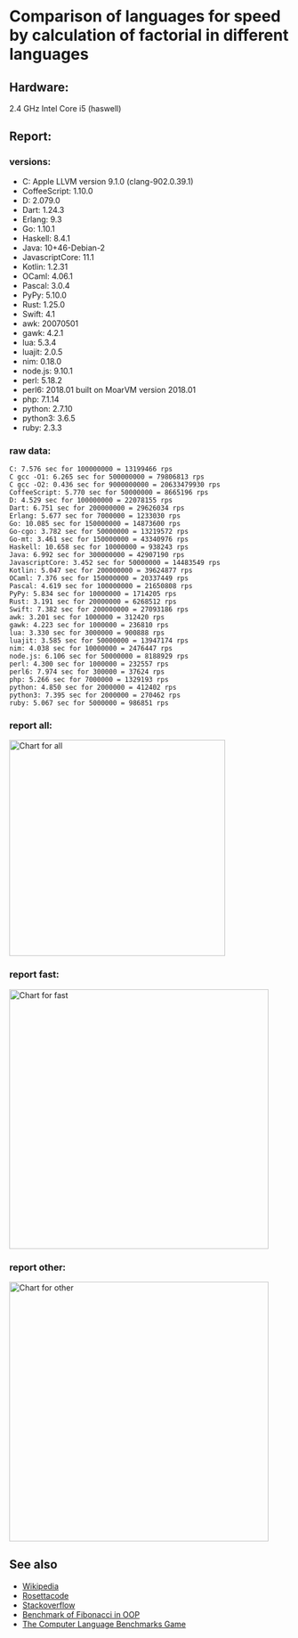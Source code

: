 Comparison of languages for speed by calculation of factorial in different languages
====================================================================================

Hardware:
---------
2.4 GHz Intel Core i5 (haswell)

Report:
-------
### versions:

  * C: Apple LLVM version 9.1.0 (clang-902.0.39.1)
  * CoffeeScript: 1.10.0
  * D: 2.079.0
  * Dart: 1.24.3
  * Erlang: 9.3
  * Go: 1.10.1
  * Haskell: 8.4.1
  * Java: 10+46-Debian-2
  * JavascriptCore: 11.1
  * Kotlin: 1.2.31
  * OCaml: 4.06.1
  * Pascal: 3.0.4
  * PyPy: 5.10.0
  * Rust: 1.25.0
  * Swift: 4.1
  * awk: 20070501
  * gawk: 4.2.1
  * lua: 5.3.4
  * luajit: 2.0.5
  * nim: 0.18.0
  * node.js: 9.10.1
  * perl: 5.18.2
  * perl6: 2018.01 built on MoarVM version 2018.01
  * php: 7.1.14
  * python: 2.7.10
  * python3: 3.6.5
  * ruby: 2.3.3


### raw data:

    C: 7.576 sec for 100000000 = 13199466 rps
    C gcc -O1: 6.265 sec for 500000000 = 79806813 rps
    C gcc -O2: 0.436 sec for 9000000000 = 20633479930 rps
    CoffeeScript: 5.770 sec for 50000000 = 8665196 rps
    D: 4.529 sec for 100000000 = 22078155 rps
    Dart: 6.751 sec for 200000000 = 29626034 rps
    Erlang: 5.677 sec for 7000000 = 1233030 rps
    Go: 10.085 sec for 150000000 = 14873600 rps
    Go-cgo: 3.782 sec for 50000000 = 13219572 rps
    Go-mt: 3.461 sec for 150000000 = 43340976 rps
    Haskell: 10.658 sec for 10000000 = 938243 rps
    Java: 6.992 sec for 300000000 = 42907190 rps
    JavascriptCore: 3.452 sec for 50000000 = 14483549 rps
    Kotlin: 5.047 sec for 200000000 = 39624877 rps
    OCaml: 7.376 sec for 150000000 = 20337449 rps
    Pascal: 4.619 sec for 100000000 = 21650808 rps
    PyPy: 5.834 sec for 10000000 = 1714205 rps
    Rust: 3.191 sec for 20000000 = 6268512 rps
    Swift: 7.382 sec for 200000000 = 27093186 rps
    awk: 3.201 sec for 1000000 = 312420 rps
    gawk: 4.223 sec for 1000000 = 236810 rps
    lua: 3.330 sec for 3000000 = 900888 rps
    luajit: 3.585 sec for 50000000 = 13947174 rps
    nim: 4.038 sec for 10000000 = 2476447 rps
    node.js: 6.106 sec for 50000000 = 8188929 rps
    perl: 4.300 sec for 1000000 = 232557 rps
    perl6: 7.974 sec for 300000 = 37624 rps
    php: 5.266 sec for 7000000 = 1329193 rps
    python: 4.850 sec for 2000000 = 412402 rps
    python3: 7.395 sec for 2000000 = 270462 rps
    ruby: 5.067 sec for 5000000 = 986851 rps


### report all:

<img alt="Chart for all" width="388" src="https://chart.googleapis.com/chart?cht=bhs&chs=582x515&chd=t%3A79806812%2C43340975%2C42907190%2C39624876%2C29626034%2C27093185%2C22078154%2C21650807%2C20337449%2C14873599%2C14483548%2C13947173%2C13219572%2C13199465%2C8665196%2C8188929%2C6268512%2C2476447%2C1714204%2C1329193%2C1233030%2C986851%2C938242%2C900888%2C412402%2C312420%2C270461%2C236810%2C232556&chco=4d89f9&chbh=12&chds=0,79806812.6064054&chxt=x,y,r&chxl=1%3A%7Cperl%7Cgawk%7Cpython3%7Cawk%7Cpython%7Clua%7CHaskell%7Cruby%7CErlang%7Cphp%7CPyPy%7Cnim%7CRust%7Cnode.js%7CCoffeeScript%7CC%7CGo-cgo%7Cluajit%7CJavascriptCore%7CGo%7COCaml%7CPascal%7CD%7CSwift%7CDart%7CKotlin%7CJava%7CGo-mt%7CC%20gcc%20-O1%7C2%3A%7C232556%20rps%7C236810%20rps%7C270461%20rps%7C312420%20rps%7C412402%20rps%7C900888%20rps%7C938242%20rps%7C986851%20rps%7C1233030%20rps%7C1329193%20rps%7C1714204%20rps%7C2476447%20rps%7C6268512%20rps%7C8188929%20rps%7C8665196%20rps%7C13199465%20rps%7C13219572%20rps%7C13947173%20rps%7C14483548%20rps%7C14873599%20rps%7C20337449%20rps%7C21650807%20rps%7C22078154%20rps%7C27093185%20rps%7C29626034%20rps%7C39624876%20rps%7C42907190%20rps%7C43340975%20rps%7C79806812%20rps%7C0%3A%7C0%20%25%7C10%20%25%7C20%20%25%7C30%20%25%7C40%20%25%7C50%20%25%7C60%20%25%7C70%20%25%7C80%20%25%7C90%20%25%7C100%20%25">

### report fast:

<img alt="Chart for fast" width="466" src="https://chart.googleapis.com/chart?cht=bhs&chs=700x328&chd=t%3A79806812%2C43340975%2C42907190%2C39624876%2C29626034%2C27093185%2C22078154%2C21650807%2C20337449%2C14873599%2C14483548%2C13947173%2C13219572%2C13199465%2C8665196%2C8188929%2C6268512%2C2476447&chco=4d89f9&chbh=12&chds=0,79806812.6064054&chxt=x,y,r&chxl=1%3A%7Cnim%7CRust%7Cnode.js%7CCoffeeScript%7CC%7CGo-cgo%7Cluajit%7CJavascriptCore%7CGo%7COCaml%7CPascal%7CD%7CSwift%7CDart%7CKotlin%7CJava%7CGo-mt%7CC%20gcc%20-O1%7C2%3A%7C2476447%20rps%7C6268512%20rps%7C8188929%20rps%7C8665196%20rps%7C13199465%20rps%7C13219572%20rps%7C13947173%20rps%7C14483548%20rps%7C14873599%20rps%7C20337449%20rps%7C21650807%20rps%7C22078154%20rps%7C27093185%20rps%7C29626034%20rps%7C39624876%20rps%7C42907190%20rps%7C43340975%20rps%7C79806812%20rps%7C0%3A%7C0%20%25%7C10%20%25%7C20%20%25%7C30%20%25%7C40%20%25%7C50%20%25%7C60%20%25%7C70%20%25%7C80%20%25%7C90%20%25%7C100%20%25">

### report other:

<img alt="Chart for other" width="466" src="https://chart.googleapis.com/chart?cht=bhs&chs=700x209&chd=t%3A1714204%2C1329193%2C1233030%2C986851%2C938242%2C900888%2C412402%2C312420%2C270461%2C236810%2C232556&chco=4d89f9&chbh=12&chds=0,1714204.61771411&chxt=x,y,r&chxl=1%3A%7Cperl%7Cgawk%7Cpython3%7Cawk%7Cpython%7Clua%7CHaskell%7Cruby%7CErlang%7Cphp%7CPyPy%7C2%3A%7C232556%20rps%7C236810%20rps%7C270461%20rps%7C312420%20rps%7C412402%20rps%7C900888%20rps%7C938242%20rps%7C986851%20rps%7C1233030%20rps%7C1329193%20rps%7C1714204%20rps%7C0%3A%7C0%20%25%7C10%20%25%7C20%20%25%7C30%20%25%7C40%20%25%7C50%20%25%7C60%20%25%7C70%20%25%7C80%20%25%7C90%20%25%7C100%20%25">



See also
--------

  * [Wikipedia](http://en.wikipedia.org/wiki/Factorial)
  * [Rosettacode](http://rosettacode.org/wiki/Factorial)
  * [Stackoverflow](http://stackoverflow.com/questions/23930/factorial-algorithms-in-different-languages)
  * [Benchmark of Fibonacci in OOP](https://github.com/Balancer/benchmarks-fib-obj)
  * [The Computer Language Benchmarks Game](http://benchmarksgame.alioth.debian.org)
